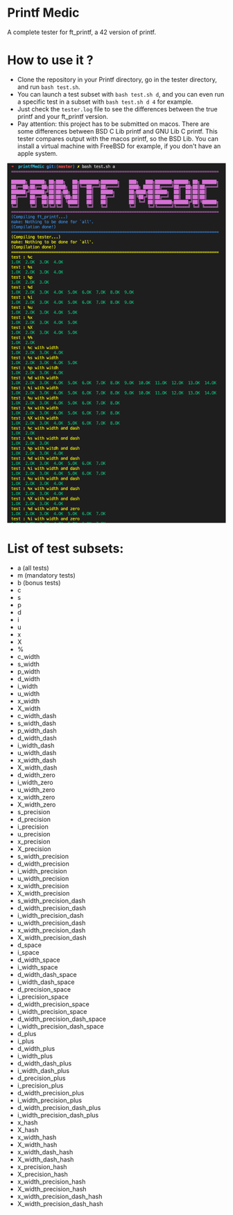 # Printf Medic
A complete tester for ft_printf, a 42 version of printf.

# How to use it ?
- Clone the repository in your Printf directory, go in the tester directory, and run `bash test.sh`.
- You can launch a test subset with `bash test.sh d`, and you can even run a specific test in a subset with `bash test.sh d 4` for example.
- Just check the `tester.log` file to see the differences between the true printf and your ft_printf version.
- Pay attention: this project has to be submitted on macos. There are some differences between BSD C Lib printf and GNU Lib C printf. This tester compares output with the macos printf, so the BSD Lib. You can install a virtual machine with FreeBSD for example, if you don't have an apple system.

![output](/assets/output.png)

# List of test subsets:

- a (all tests)
- m (mandatory tests)
- b (bonus tests)
- c
- s
- p
- d
- i
- u
- x
- X
- %
- c_width
- s_width
- p_width
- d_width
- i_width
- u_width
- x_width
- X_width
- c_width_dash
- s_width_dash
- p_width_dash
- d_width_dash
- i_width_dash
- u_width_dash
- x_width_dash
- X_width_dash
- d_width_zero
- i_width_zero
- u_width_zero
- x_width_zero
- X_width_zero
- s_precision
- d_precision
- i_precision
- u_precision
- x_precision
- X_precision
- s_width_precision
- d_width_precision
- i_width_precision
- u_width_precision
- x_width_precision
- X_width_precision
- s_width_precision_dash
- d_width_precision_dash
- i_width_precision_dash
- u_width_precision_dash
- x_width_precision_dash
- X_width_precision_dash
- d_space
- i_space
- d_width_space
- i_width_space
- d_width_dash_space
- i_width_dash_space
- d_precision_space
- i_precision_space
- d_width_precision_space
- i_width_precision_space
- d_width_precision_dash_space
- i_width_precision_dash_space
- d_plus
- i_plus
- d_width_plus
- i_width_plus
- d_width_dash_plus
- i_width_dash_plus
- d_precision_plus
- i_precision_plus
- d_width_precision_plus
- i_width_precision_plus
- d_width_precision_dash_plus
- i_width_precision_dash_plus
- x_hash
- X_hash
- x_width_hash
- X_width_hash
- x_width_dash_hash
- X_width_dash_hash
- x_precision_hash
- X_precision_hash
- x_width_precision_hash
- X_width_precision_hash
- x_width_precision_dash_hash
- X_width_precision_dash_hash
